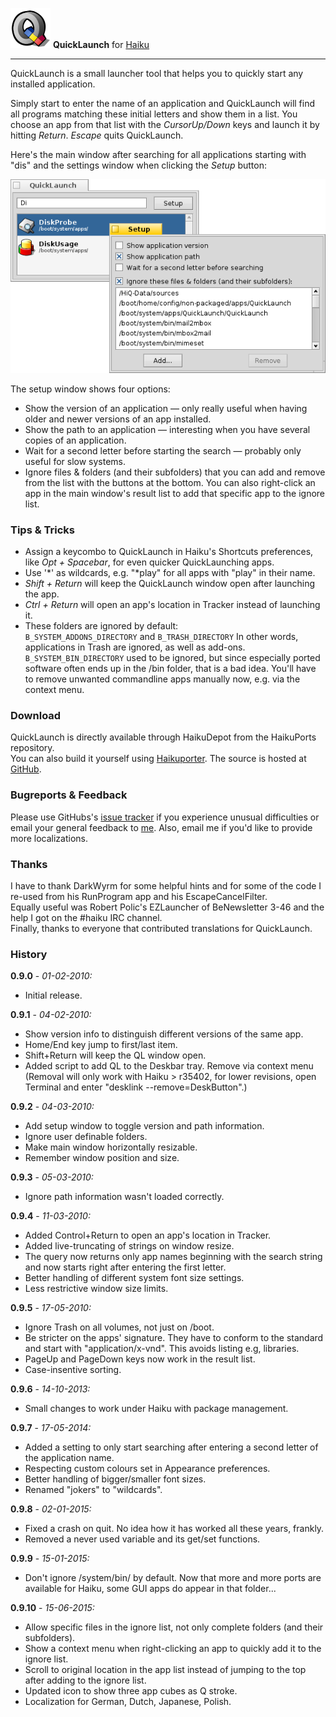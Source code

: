 ![QuickLaunch icon](./images/quicklaunch_icon_64.png) **QuickLaunch** for [Haiku](http://www.haiku-os.org)

* * *

QuickLaunch is a small launcher tool that helps you to quickly start any installed application.

Simply start to enter the name of an application and QuickLaunch will find all programs matching these initial letters and show them in a list. You choose an app from that list with the _CursorUp/Down_ keys and launch it by hitting _Return_. _Escape_ quits QuickLaunch.

Here's the main window after searching for all applications starting with "dis" and the settings window when clicking the _Setup_ button:

![QuickLaunch windows](./images/quicklaunch.png)

The setup window shows four options:

*   Show the version of an application — only really useful when having older and newer versions of an app installed.
*   Show the path to an application — interesting when you have several copies of an application.
*   Wait for a second letter before starting the search — probably only useful for slow systems.
*   Ignore files & folders (and their subfolders) that you can add and remove from the list with the buttons at the bottom. You can also right-click an app in the main window's result list to add that specific app to the ignore list.

### Tips & Tricks

*   Assign a keycombo to QuickLaunch in Haiku's Shortcuts preferences, like _Opt + Spacebar_, for even quicker QuickLaunching apps.
*   Use '*' as wildcards, e.g. "*play" for all apps with "play" in their name.
*   _Shift + Return_ will keep the QuickLaunch window open after launching the app.
*   _Ctrl + Return_ will open an app's location in Tracker instead of launching it.
*   These folders are ignored by default:  
     `B_SYSTEM_ADDONS_DIRECTORY` and `B_TRASH_DIRECTORY`
     In other words, applications in Trash are ignored, as well as add-ons.  
     `B_SYSTEM_BIN_DIRECTORY` used to be ignored, but since especially ported software often ends up in the /bin folder, that is a bad idea. You'll have to remove unwanted commandline apps manually now, e.g. via the context menu.

### Download

QuickLaunch is directly available through HaikuDepot from the HaikuPorts repository.  
 You can also build it yourself using [Haikuporter](https://github.com/haikuports). The source is hosted at [GitHub](https://github.com/humdingerb/quicklaunch).

### Bugreports & Feedback

Please use GitHubs's [issue tracker](https://github.com/humdingerb/quicklaunch/issues) if you experience unusual difficulties or email your general feedback to [me](mailto:humdinger@gmail.com). Also, email me if you'd like to provide more localizations.

### Thanks

I have to thank DarkWyrm for some helpful hints and for some of the code I re-used from his RunProgram app and his EscapeCancelFilter.  
 Equally useful was Robert Polic's EZLauncher of BeNewsletter 3-46 and the help I got on the #haiku IRC channel.  
 Finally, thanks to everyone that contributed translations for QuickLaunch.

### History

**0.9.0** - _01-02-2010:_

*   Initial release.

**0.9.1** - _04-02-2010:_

*   Show version info to distinguish different versions of the same app.
*   Home/End key jump to first/last item.
*   Shift+Return will keep the QL window open.
*   Added script to add QL to the Deskbar tray. Remove via context menu (Removal will only work with Haiku > r35402, for lower revisions, open Terminal and enter "desklink --remove=DeskButton".)

**0.9.2** - _04-03-2010:_

*   Add setup window to toggle version and path information.
*   Ignore user definable folders.
*   Make main window horizontally resizable.
*   Remember window position and size.

**0.9.3** - _05-03-2010:_

*   Ignore path information wasn't loaded correctly.

**0.9.4** - _11-03-2010:_

*   Added Control+Return to open an app's location in Tracker.
*   Added live-truncating of strings on window resize.
*   The query now returns only app names beginning with the search string and now starts right after entering the first letter.
*   Better handling of different system font size settings.
*   Less restrictive window size limits.

**0.9.5** - _17-05-2010:_

*   Ignore Trash on all volumes, not just on /boot.
*   Be stricter on the apps' signature. They have to conform to the standard and start with "application/x-vnd". This avoids listing e.g, libraries.
*   PageUp and PageDown keys now work in the result list.
*   Case-insentive sorting.

**0.9.6** - _14-10-2013:_

*   Small changes to work under Haiku with package management.

**0.9.7** - _17-05-2014:_

*   Added a setting to only start searching after entering a second letter of the application name.
*   Respecting custom colours set in Appearance preferences.
*   Better handling of bigger/smaller font sizes.
*   Renamed "jokers" to "wildcards".

**0.9.8** - _02-01-2015:_

*   Fixed a crash on quit. No idea how it has worked all these years, frankly.
*   Removed a never used variable and its get/set functions.

**0.9.9** - _15-01-2015:_

*   Don't ignore /system/bin/ by default. Now that more and more ports are available for Haiku, some GUI apps do appear in that folder...

**0.9.10** - _15-06-2015:_

*   Allow specific files in the ignore list, not only complete folders (and their subfolders).
*   Show a context menu when right-clicking an app to quickly add it to the ignore list.
*   Scroll to original location in the app list instead of jumping to the top after adding to the ignore list.
*   Updated icon to show three app cubes as Q stroke.
*   Localization for German, Dutch, Japanese, Polish.
